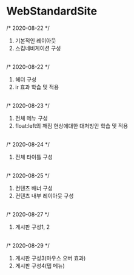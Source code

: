 # WebStandardSite

/* 2020-08-22 */ <br>
 <ol>
  <li>기본적인 레이아웃</li>
  <li>스킵네비게이션 구성</li>
 </ol>
<br>
/* 2020-08-22 */<br>
 <ol>
  <li> 헤더 구성</li>
  <li> ir 효과 학습 및 적용</li>
 </ol>
 <br>
/* 2020-08-23 */ <br>
 <ol>
  <li> 전체 메뉴 구성</li>
  <li> float:left의 깨짐 현상에대한 대처방안 학습 및 적용</li>
 </ol>
 <br>
 /* 2020-08-24 */ <br>
 <ol>
  <li>전체 타이틀 구성</li>
 </ol>
 <br>
 /* 2020-08-25 */ <br>
 <ol>
  <li> 컨텐츠 배너 구성</li>
  <li> 컨텐츠 내부 레이아웃 구성</li>
 </ol>
 <br>
 /* 2020-08-27 */ <br>
 <ol>
  <li> 게시판 구성1, 2</li>
 </ol>
 <br>
    /* 2020-08-29 */ <br>
 <ol>
  <li> 게시판 구성3(마우스 오버 효과)</li>
  <li> 게시판 구성4(탭 메뉴)</li>
 </ol>
 <br>

